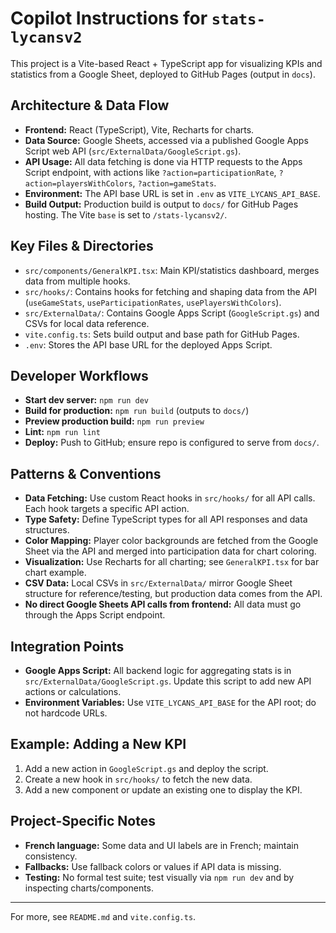 
# Copilot Instructions for `stats-lycansv2`

This project is a Vite-based React + TypeScript app for visualizing KPIs and statistics from a Google Sheet, deployed to GitHub Pages (output in `docs`).

## Architecture & Data Flow
- **Frontend:** React (TypeScript), Vite, Recharts for charts.
- **Data Source:** Google Sheets, accessed via a published Google Apps Script web API (`src/ExternalData/GoogleScript.gs`).
- **API Usage:** All data fetching is done via HTTP requests to the Apps Script endpoint, with actions like `?action=participationRate`, `?action=playersWithColors`, `?action=gameStats`.
- **Environment:** The API base URL is set in `.env` as `VITE_LYCANS_API_BASE`.
- **Build Output:** Production build is output to `docs/` for GitHub Pages hosting. The Vite `base` is set to `/stats-lycansv2/`.

## Key Files & Directories
- `src/components/GeneralKPI.tsx`: Main KPI/statistics dashboard, merges data from multiple hooks.
- `src/hooks/`: Contains hooks for fetching and shaping data from the API (`useGameStats`, `useParticipationRates`, `usePlayersWithColors`).
- `src/ExternalData/`: Contains Google Apps Script (`GoogleScript.gs`) and CSVs for local data reference.
- `vite.config.ts`: Sets build output and base path for GitHub Pages.
- `.env`: Stores the API base URL for the deployed Apps Script.

## Developer Workflows
- **Start dev server:** `npm run dev`
- **Build for production:** `npm run build` (outputs to `docs/`)
- **Preview production build:** `npm run preview`
- **Lint:** `npm run lint`
- **Deploy:** Push to GitHub; ensure repo is configured to serve from `docs/`.

## Patterns & Conventions
- **Data Fetching:** Use custom React hooks in `src/hooks/` for all API calls. Each hook targets a specific API action.
- **Type Safety:** Define TypeScript types for all API responses and data structures.
- **Color Mapping:** Player color backgrounds are fetched from the Google Sheet via the API and merged into participation data for chart coloring.
- **Visualization:** Use Recharts for all charting; see `GeneralKPI.tsx` for bar chart example.
- **CSV Data:** Local CSVs in `src/ExternalData/` mirror Google Sheet structure for reference/testing, but production data comes from the API.
- **No direct Google Sheets API calls from frontend:** All data must go through the Apps Script endpoint.

## Integration Points
- **Google Apps Script:** All backend logic for aggregating stats is in `src/ExternalData/GoogleScript.gs`. Update this script to add new API actions or calculations.
- **Environment Variables:** Use `VITE_LYCANS_API_BASE` for the API root; do not hardcode URLs.

## Example: Adding a New KPI
1. Add a new action in `GoogleScript.gs` and deploy the script.
2. Create a new hook in `src/hooks/` to fetch the new data.
3. Add a new component or update an existing one to display the KPI.

## Project-Specific Notes
- **French language:** Some data and UI labels are in French; maintain consistency.
- **Fallbacks:** Use fallback colors or values if API data is missing.
- **Testing:** No formal test suite; test visually via `npm run dev` and by inspecting charts/components.

---
For more, see `README.md` and `vite.config.ts`.
